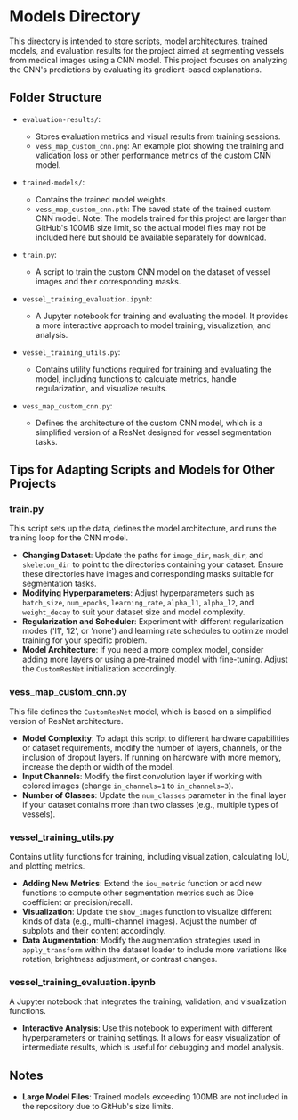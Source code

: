 # Models Directory

This directory is intended to store scripts, model architectures, trained models, and evaluation results for the project aimed at segmenting vessels from medical images using a CNN model. This project focuses on analyzing the CNN's predictions by evaluating its gradient-based explanations.

## Folder Structure

- `evaluation-results/`:

  - Stores evaluation metrics and visual results from training sessions.
  - `vess_map_custom_cnn.png`: An example plot showing the training and validation loss or other performance metrics of the custom CNN model.

- `trained-models/`:

  - Contains the trained model weights.
  - `vess_map_custom_cnn.pth`: The saved state of the trained custom CNN model. Note: The models trained for this project are larger than GitHub's 100MB size limit, so the actual model files may not be included here but should be available separately for download.

- `train.py`:

  - A script to train the custom CNN model on the dataset of vessel images and their corresponding masks.

- `vessel_training_evaluation.ipynb`:

  - A Jupyter notebook for training and evaluating the model. It provides a more interactive approach to model training, visualization, and analysis.

- `vessel_training_utils.py`:

  - Contains utility functions required for training and evaluating the model, including functions to calculate metrics, handle regularization, and visualize results.

- `vess_map_custom_cnn.py`:
  - Defines the architecture of the custom CNN model, which is a simplified version of a ResNet designed for vessel segmentation tasks.

## Tips for Adapting Scripts and Models for Other Projects

### train.py

This script sets up the data, defines the model architecture, and runs the training loop for the CNN model.

- **Changing Dataset**: Update the paths for `image_dir`, `mask_dir`, and `skeleton_dir` to point to the directories containing your dataset. Ensure these directories have images and corresponding masks suitable for segmentation tasks.
- **Modifying Hyperparameters**: Adjust hyperparameters such as `batch_size`, `num_epochs`, `learning_rate`, `alpha_l1`, `alpha_l2`, and `weight_decay` to suit your dataset size and model complexity.
- **Regularization and Scheduler**: Experiment with different regularization modes ('l1', 'l2', or 'none') and learning rate schedules to optimize model training for your specific problem.
- **Model Architecture**: If you need a more complex model, consider adding more layers or using a pre-trained model with fine-tuning. Adjust the `CustomResNet` initialization accordingly.

### vess_map_custom_cnn.py

This file defines the `CustomResNet` model, which is based on a simplified version of ResNet architecture.

- **Model Complexity**: To adapt this script to different hardware capabilities or dataset requirements, modify the number of layers, channels, or the inclusion of dropout layers. If running on hardware with more memory, increase the depth or width of the model.
- **Input Channels**: Modify the first convolution layer if working with colored images (change `in_channels=1` to `in_channels=3`).
- **Number of Classes**: Update the `num_classes` parameter in the final layer if your dataset contains more than two classes (e.g., multiple types of vessels).

### vessel_training_utils.py

Contains utility functions for training, including visualization, calculating IoU, and plotting metrics.

- **Adding New Metrics**: Extend the `iou_metric` function or add new functions to compute other segmentation metrics such as Dice coefficient or precision/recall.
- **Visualization**: Update the `show_images` function to visualize different kinds of data (e.g., multi-channel images). Adjust the number of subplots and their content accordingly.
- **Data Augmentation**: Modify the augmentation strategies used in `apply_transform` within the dataset loader to include more variations like rotation, brightness adjustment, or contrast changes.

### vessel_training_evaluation.ipynb

A Jupyter notebook that integrates the training, validation, and visualization functions.

- **Interactive Analysis**: Use this notebook to experiment with different hyperparameters or training settings. It allows for easy visualization of intermediate results, which is useful for debugging and model analysis.

## Notes

- **Large Model Files**: Trained models exceeding 100MB are not included in the repository due to GitHub's size limits.
